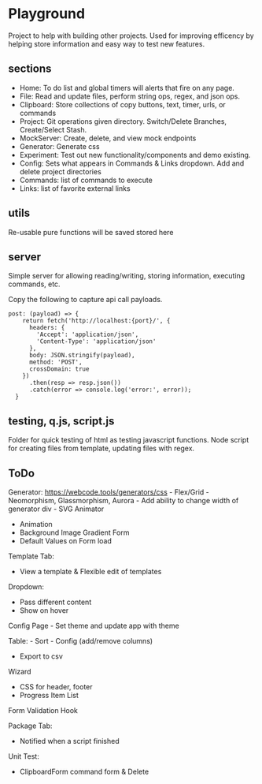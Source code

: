 # Playground
Project to help with building other projects. Used for improving efficency by helping store information and easy way to test new features. 

## sections
- Home: To do list and global timers will alerts that fire on any page. 
- File: Read and update files, perform string ops, regex, and json ops.
- Clipboard: Store collections of copy buttons, text, timer, urls, or commands
- Project: Git operations given directory.  Switch/Delete Branches, Create/Select Stash.
- MockServer: Create, delete, and view mock endpoints
- Generator: Generate css
- Experiment: Test out new functionality/components and demo existing.
- Config: Sets what appears in Commands & Links dropdown.  Add and delete project directories
- Commands: list of commands to execute
- Links: list of favorite external links

## utils
Re-usable pure functions will be saved stored here

## server
Simple server for allowing reading/writing, storing information, executing commands, etc. 

Copy the following to capture api call payloads.
```
post: (payload) => {
    return fetch('http://localhost:{port}/', {
      headers: {
        'Accept': 'application/json',
        'Content-Type': 'application/json'
      },
      body: JSON.stringify(payload),
      method: 'POST',
      crossDomain: true
    })
      .then(resp => resp.json())
      .catch(error => console.log('error:', error));
  }
```

## testing, q.js, script.js
Folder for quick testing of html as testing javascript functions. Node script for creating files from template, updating files with regex. 

## ToDo
Generator: https://webcode.tools/generators/css
	- Flex/Grid
	- Neomorphism, Glassmorphism, Aurora
	- Add ability to change width of generator div
	- SVG Animator
  - Animation
  - Background Image Gradient Form
  - Default Values on Form load

Template Tab:
  - View a template & Flexible edit of templates

Dropdown:
  - Pass different content
  - Show on hover

Config Page
	- Set theme and update app with theme
	
Table:
	- Sort
	- Config (add/remove columns)
  - Export to csv

Wizard
 - CSS for header, footer 
 - Progress Item List

Form Validation Hook

Package Tab:
 - Notified when a script finished

Unit Test:
 - ClipboardForm command form & Delete